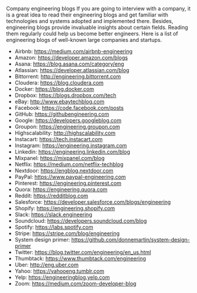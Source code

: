 Company engineering blogs
If you are going to interview with a company, it is a great idea to read their engineering blogs and get familiar with technologies and systems adopted and implemented there. Besides, engineering blogs provide invaluable insights about certain fields. Reading them regularly could help us become better engineers.
Here is a list of engineering blogs of well-known large companies and startups.
* Airbnb: https://medium.com/airbnb-engineering
* Amazon: https://developer.amazon.com/blogs
* Asana: https://blog.asana.com/category/eng
* Atlassian: https://developer.atlassian.com/blog
* Bittorrent: http://engineering.bittorrent.com
* Cloudera: https://blog.cloudera.com
* Docker: https://blog.docker.com
* Dropbox: https://blogs.dropbox.com/tech
* eBay: http://www.ebaytechblog.com
* Facebook: https://code.facebook.com/posts
* GitHub: https://githubengineering.com
* Google: https://developers.googleblog.com
* Groupon: https://engineering.groupon.com
* Highscalability: http://highscalability.com
* Instacart: https://tech.instacart.com
* Instagram: https://engineering.instagram.com
* Linkedin: https://engineering.linkedin.com/blog
* Mixpanel: https://mixpanel.com/blog
* Netflix: https://medium.com/netflix-techblog
* Nextdoor: https://engblog.nextdoor.com
* PayPal: https://www.paypal-engineering.com
* Pinterest: https://engineering.pinterest.com
* Quora: https://engineering.quora.com
* Reddit: https://redditblog.com
* Salesforce: https://developer.salesforce.com/blogs/engineering
* Shopify: https://engineering.shopify.com
* Slack: https://slack.engineering
* Soundcloud: https://developers.soundcloud.com/blog
* Spotify: https://labs.spotify.com
* Stripe: https://stripe.com/blog/engineering
* System design primer: https://github.com/donnemartin/system-design-primer
* Twitter: https://blog.twitter.com/engineering/en_us.html
* Thumbtack: https://www.thumbtack.com/engineering
* Uber: http://eng.uber.com
* Yahoo: https://yahooeng.tumblr.com
* Yelp: https://engineeringblog.yelp.com
* Zoom: https://medium.com/zoom-developer-blog
